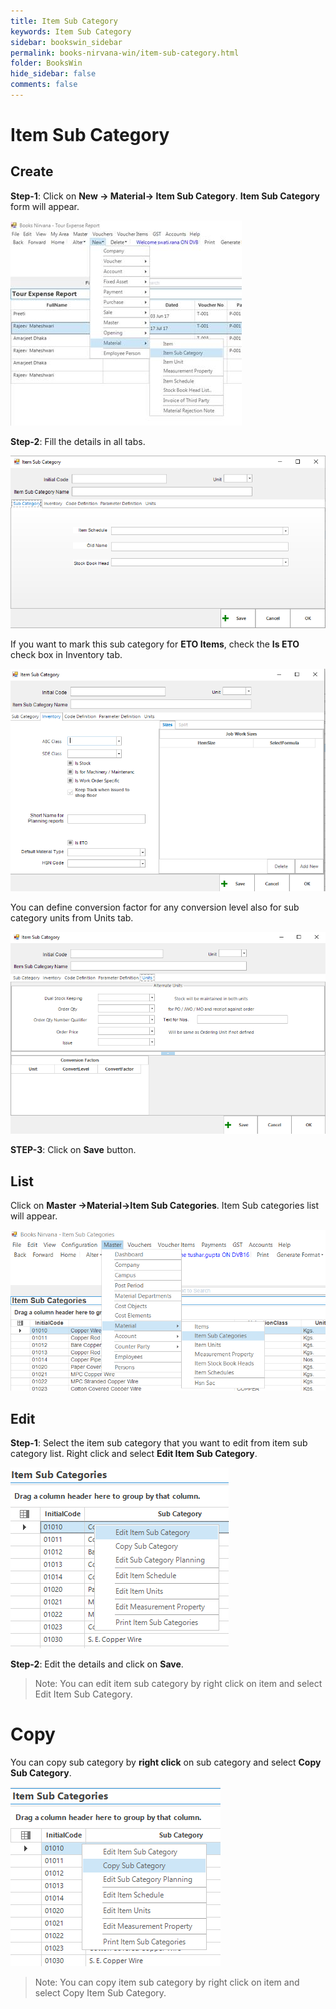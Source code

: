 ```yaml
---
title: Item Sub Category
keywords: Item Sub Category
sidebar: bookswin_sidebar
permalink: books-nirvana-win/item-sub-category.html
folder: BooksWin
hide_sidebar: false
comments: false
---
```


# Item Sub Category

## Create

**Step-1**: Click on **New -> Material-> Item Sub Category**. **Item Sub Category** form will appear.

![](/images/item-subcat-create.jpg)

**Step-2**: Fill the details in all tabs.

![](/images/item-subcat.png)

If you want to mark this sub category for **ETO Items**, check the **Is ETO** check box in Inventory tab.

![](/images/item-subcat-inventory.png)

You can define conversion factor for any conversion level also for sub category units from Units tab.

![](/images/item-subcat-units.png)

**STEP-3**: Click on **Save** button.

## List

Click on **Master ->Material->Item Sub Categories**. Item Sub categories list will appear.

![](/images/item-subcat-list.png)

## Edit

**Step-1**: Select the item sub category that you want to edit from item sub category list. Right click and select **Edit Item Sub Category**.

![](/images/item-subcat-edit.png)


**Step-2**: Edit the details and click on **Save**.

>Note: You can edit item sub category by right click on item and select Edit Item Sub Category.

# Copy

You can copy sub category by **right click** on sub category and select **Copy Sub Category**.

![](/images/item-subcat-copy.png)

>Note: You can copy item sub category by right click on item and select Copy Item Sub Category.
